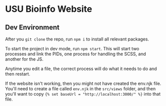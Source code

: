 # USU Bioinfo Website

## Dev Environment

After you `git clone` the repo, run `npm i` to install all relevant packages.

To start the project in dev mode, run `npm start`. This will start two processes and link the PIDs, one process for handling the SCSS, and another for the JS.

Anytime you edit a file, the correct process will do what it needs to do and then restart.

If the website isn't working, then you might not have created the env.njk file. You'll need to create a file called `env.njk` in the 
`src/views` folder, and then you'll want to copy `{% set baseUrl = "http://localhost:3000/" %}` into that file.
